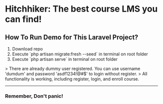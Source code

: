 <h1>Hitchhiker: The best course LMS you can find!</h1>
<h2>How To Run Demo for This Laravel Project?</h2>
<ol>
    <li>Download repo</li>
    <li>Execute `php artisan migrate:fresh --seed` in terminal on root folder</li>
    <li>Execute `php artisan serve` in terminal on root folder</li>
</ol>
> There are already dummy user registered. You can use username 'dumdum' and password 'asdf1234!@#$' to login without register.
> All functionality is working, including register, login, and enroll course.
<hr>
<h3>Remember, Don't panic!</h3>
